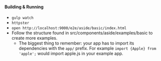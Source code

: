
#### Building & Running

- `gulp watch`
- `httpster`
- `open http://localhost:9000/e2e/aside/basic/index.html`
- Follow the structure found in src/components/aside/examples/basic
  to create more examples.
  * The biggest thing to remember: your app has to import its dependencies with the `app/` prefix.
    For example `import {Apple} from 'apple';` would import apple.js in your example app.
